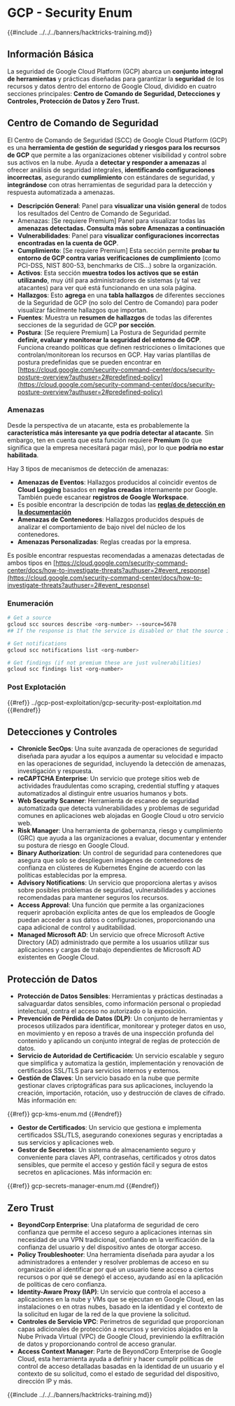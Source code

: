 # GCP - Security Enum

{{#include ../../../banners/hacktricks-training.md}}

## Información Básica

La seguridad de Google Cloud Platform (GCP) abarca un **conjunto integral de herramientas** y prácticas diseñadas para garantizar la **seguridad** de los recursos y datos dentro del entorno de Google Cloud, dividido en cuatro secciones principales: **Centro de Comando de Seguridad, Detecciones y Controles, Protección de Datos y Zero Trust.**

## **Centro de Comando de Seguridad**

El Centro de Comando de Seguridad (SCC) de Google Cloud Platform (GCP) es una **herramienta de gestión de seguridad y riesgos para los recursos de GCP** que permite a las organizaciones obtener visibilidad y control sobre sus activos en la nube. Ayuda a **detectar y responder a amenazas** al ofrecer análisis de seguridad integrales, **identificando configuraciones incorrectas**, asegurando **cumplimiento** con estándares de seguridad, y **integrándose** con otras herramientas de seguridad para la detección y respuesta automatizada a amenazas.

- **Descripción General**: Panel para **visualizar una visión general** de todos los resultados del Centro de Comando de Seguridad.
- Amenazas: \[Se requiere Premium] Panel para visualizar todas las **amenazas detectadas. Consulta más sobre Amenazas a continuación**
- **Vulnerabilidades**: Panel para **visualizar configuraciones incorrectas encontradas en la cuenta de GCP**.
- **Cumplimiento**: \[Se requiere Premium] Esta sección permite **probar tu entorno de GCP contra varias verificaciones de cumplimiento** (como PCI-DSS, NIST 800-53, benchmarks de CIS...) sobre la organización.
- **Activos**: Esta sección **muestra todos los activos que se están utilizando**, muy útil para administradores de sistemas (y tal vez atacantes) para ver qué está funcionando en una sola página.
- **Hallazgos**: Esto **agrega** en una **tabla hallazgos** de diferentes secciones de la Seguridad de GCP (no solo del Centro de Comando) para poder visualizar fácilmente hallazgos que importan.
- **Fuentes**: Muestra un **resumen de hallazgos** de todas las diferentes secciones de la seguridad de GCP **por sección**.
- **Postura**: \[Se requiere Premium] La Postura de Seguridad permite **definir, evaluar y monitorear la seguridad del entorno de GCP**. Funciona creando políticas que definen restricciones o limitaciones que controlan/monitorean los recursos en GCP. Hay varias plantillas de postura predefinidas que se pueden encontrar en [https://cloud.google.com/security-command-center/docs/security-posture-overview?authuser=2#predefined-policy](https://cloud.google.com/security-command-center/docs/security-posture-overview?authuser=2#predefined-policy)

### **Amenazas**

Desde la perspectiva de un atacante, esta es probablemente la **característica más interesante ya que podría detectar al atacante**. Sin embargo, ten en cuenta que esta función requiere **Premium** (lo que significa que la empresa necesitará pagar más), por lo que **podría no estar habilitada**.

Hay 3 tipos de mecanismos de detección de amenazas:

- **Amenazas de Eventos**: Hallazgos producidos al coincidir eventos de **Cloud Logging** basados en **reglas creadas** internamente por Google. También puede escanear **registros de Google Workspace**.
- Es posible encontrar la descripción de todas las [**reglas de detección en la documentación**](https://cloud.google.com/security-command-center/docs/concepts-event-threat-detection-overview?authuser=2#how_works)
- **Amenazas de Contenedores**: Hallazgos producidos después de analizar el comportamiento de bajo nivel del núcleo de los contenedores.
- **Amenazas Personalizadas**: Reglas creadas por la empresa.

Es posible encontrar respuestas recomendadas a amenazas detectadas de ambos tipos en [https://cloud.google.com/security-command-center/docs/how-to-investigate-threats?authuser=2#event_response](https://cloud.google.com/security-command-center/docs/how-to-investigate-threats?authuser=2#event_response)

### Enumeración
```bash
# Get a source
gcloud scc sources describe <org-number> --source=5678
## If the response is that the service is disabled or that the source is not found, then, it isn't enabled

# Get notifications
gcloud scc notifications list <org-number>

# Get findings (if not premium these are just vulnerabilities)
gcloud scc findings list <org-number>
```
### Post Explotación

{{#ref}}
../gcp-post-exploitation/gcp-security-post-exploitation.md
{{#endref}}

## Detecciones y Controles

- **Chronicle SecOps**: Una suite avanzada de operaciones de seguridad diseñada para ayudar a los equipos a aumentar su velocidad e impacto en las operaciones de seguridad, incluyendo la detección de amenazas, investigación y respuesta.
- **reCAPTCHA Enterprise**: Un servicio que protege sitios web de actividades fraudulentas como scraping, credential stuffing y ataques automatizados al distinguir entre usuarios humanos y bots.
- **Web Security Scanner**: Herramienta de escaneo de seguridad automatizada que detecta vulnerabilidades y problemas de seguridad comunes en aplicaciones web alojadas en Google Cloud u otro servicio web.
- **Risk Manager**: Una herramienta de gobernanza, riesgo y cumplimiento (GRC) que ayuda a las organizaciones a evaluar, documentar y entender su postura de riesgo en Google Cloud.
- **Binary Authorization**: Un control de seguridad para contenedores que asegura que solo se desplieguen imágenes de contenedores de confianza en clústeres de Kubernetes Engine de acuerdo con las políticas establecidas por la empresa.
- **Advisory Notifications**: Un servicio que proporciona alertas y avisos sobre posibles problemas de seguridad, vulnerabilidades y acciones recomendadas para mantener seguros los recursos.
- **Access Approval**: Una función que permite a las organizaciones requerir aprobación explícita antes de que los empleados de Google puedan acceder a sus datos o configuraciones, proporcionando una capa adicional de control y auditabilidad.
- **Managed Microsoft AD**: Un servicio que ofrece Microsoft Active Directory (AD) administrado que permite a los usuarios utilizar sus aplicaciones y cargas de trabajo dependientes de Microsoft AD existentes en Google Cloud.

## Protección de Datos

- **Protección de Datos Sensibles**: Herramientas y prácticas destinadas a salvaguardar datos sensibles, como información personal o propiedad intelectual, contra el acceso no autorizado o la exposición.
- **Prevención de Pérdida de Datos (DLP)**: Un conjunto de herramientas y procesos utilizados para identificar, monitorear y proteger datos en uso, en movimiento y en reposo a través de una inspección profunda del contenido y aplicando un conjunto integral de reglas de protección de datos.
- **Servicio de Autoridad de Certificación**: Un servicio escalable y seguro que simplifica y automatiza la gestión, implementación y renovación de certificados SSL/TLS para servicios internos y externos.
- **Gestión de Claves**: Un servicio basado en la nube que permite gestionar claves criptográficas para sus aplicaciones, incluyendo la creación, importación, rotación, uso y destrucción de claves de cifrado. Más información en:

{{#ref}}
gcp-kms-enum.md
{{#endref}}

- **Gestor de Certificados**: Un servicio que gestiona e implementa certificados SSL/TLS, asegurando conexiones seguras y encriptadas a sus servicios y aplicaciones web.
- **Gestor de Secretos**: Un sistema de almacenamiento seguro y conveniente para claves API, contraseñas, certificados y otros datos sensibles, que permite el acceso y gestión fácil y segura de estos secretos en aplicaciones. Más información en:

{{#ref}}
gcp-secrets-manager-enum.md
{{#endref}}

## Zero Trust

- **BeyondCorp Enterprise**: Una plataforma de seguridad de cero confianza que permite el acceso seguro a aplicaciones internas sin necesidad de una VPN tradicional, confiando en la verificación de la confianza del usuario y del dispositivo antes de otorgar acceso.
- **Policy Troubleshooter**: Una herramienta diseñada para ayudar a los administradores a entender y resolver problemas de acceso en su organización al identificar por qué un usuario tiene acceso a ciertos recursos o por qué se denegó el acceso, ayudando así en la aplicación de políticas de cero confianza.
- **Identity-Aware Proxy (IAP)**: Un servicio que controla el acceso a aplicaciones en la nube y VMs que se ejecutan en Google Cloud, en las instalaciones o en otras nubes, basado en la identidad y el contexto de la solicitud en lugar de la red de la que proviene la solicitud.
- **Controles de Servicio VPC**: Perímetros de seguridad que proporcionan capas adicionales de protección a recursos y servicios alojados en la Nube Privada Virtual (VPC) de Google Cloud, previniendo la exfiltración de datos y proporcionando control de acceso granular.
- **Access Context Manager**: Parte de BeyondCorp Enterprise de Google Cloud, esta herramienta ayuda a definir y hacer cumplir políticas de control de acceso detalladas basadas en la identidad de un usuario y el contexto de su solicitud, como el estado de seguridad del dispositivo, dirección IP y más.

{{#include ../../../banners/hacktricks-training.md}}
